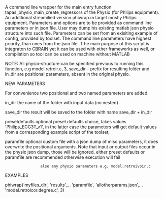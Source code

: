 A command line wrapper for the main entry function tapas_physio_main_create_regressors of the Physio (for Philips equipment). 
An additional streamilied version phiwrap.m target mostly Philips equipment.  Parameters and options are to be  provided as command line parameters or in json file. 
User may dump his existing matlab json  physio structure into such file. 
Parameters can be set from  an exisiting example of config, provided by toolset. 
The command line  parameters have highest priority, than ones from the json file.  T
he main purpose of this script is integraton to CBRAIN yet it  can be used with other frameworks as well, or compilation so tool can be used  on machine without MATLAB

 NOTE: All physio-structure can be specified previous to
       running this function, e.g model.retroir.c, 3, save_dir - prefix
       for resulting folder and in_dir are positional parameters, absent 
        in the original physio.

 NEW PARAMETERS
 
 For convenience two positional and two named parameters are added.
 
   in_dir           the name of the folder with input data (no nested)
   
   save_dir         the result will be saved to the folder with name
                    save_dir + in_dir
                    
   presetdefaults   optional preset defaults choice, takes values  
                    'Philips_ECG3T_v1', in the latter 
                    case the parameters will get default values from a corresponding 
                    example script of the toolset;
                    
   paramfile       optional custom file with a json dump of misc parameters, it does
                    overwrite the positional arguments. Note that input or 
                    output files occur in the physio json dump, those will be ignored.
                    either preset defaults or paramfile are recommended
                    otherwise execution will fail
                    
                    also any physio parameters e.g. model.retroivoir.c 
 EXAMPLES

   phiwrap('myfiles_dir', 'results',...
            'paramfile',   'allotherparams.json',...
            'model.retroicor.degree.c', 3) 
